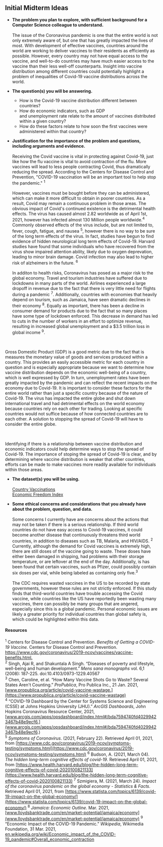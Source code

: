 ## Initial Midterm Ideas 

- **The problem you plan to explore, with sufficient background for a Computer Science colleague to understand.**
<br><br> The issue of the Coronavirus pandemic is one that the entire world is not only extremely aware of, 
but one that has greatly impacted the lives of most. With development of effective vaccines, countries around 
the world are working to deliver vaccines to their residents as efficiently as possible. However, every country
may not have equal access to the vaccine, and well-to-do countries may have much easier access to the vaccine than
their less well-off counterparts. Insight into vaccine distribution among different countries could potentially 
highlight a problem of inequalities of Covid-19 vaccine distributions across the world. 
 
- **The question(s) you will be answering.**
  - How is the Covid-19 vaccine distribution different between countries? 
  - How do economic indicators, such as GDP  
    and unemployment rate relate to the amount of vaccines distributed within a given country? 
  - How do these factors relate to how soon the first vaccines were administered within that country?
 
- **Justification for the importance of the problem and questions, including arguments and evidence.**
<br><br> Receiving the Covid vaccine is vital in protecting against Covid-19, just like how the flu vaccine is vital
to avoid contraction of the flu. More vaccines will lead to less people contracting Covid, thus dramatically reducing the 
spread. According to the Centers for Disease Control and Prevention, "COVID-19 vaccination will be an important tool to
help stop the pandemic." <sup>1</sup> 
<br><br>However, vaccines must be bought before they can be administered, which can make it more difficult to obtain in poorer countries. As a result, Covid may remain a continuous problem in those areas. The obvious impact of Covid's continued existence is the detrimental health effects. The virus has caused almost 2.82 worldwide as of April 1st, 2021, however has infected almost 130 Million people worldwide.<sup>4</sup> Commonly observed effects of the virus include, but are not limited to, fever, cough, fatigue, and nausea <sup>5</sup>, however there is no way to be sure of the long term effects of the virus. In fact, studies have begun to find evidence of hidden neurological long term effects of Covid-19. Harvard studies have found that some individuals who have recovered from the virus show impaired attention ability, likely due to oxygen deprevation, leading to minor brain damage. Covid infection may also lead to higher risk of alzheimers in the future. <sup>6</sup> 
<br><br>In additon to health risks, Coronavirus has posed as a major risk to the global economy. Travel and tourism industries have suffered due to lockdowns
in many parts of the world. Airlines experienced a large dropoff in revenue due to the fact that there is very little need for flights during a pandemic <sup>7</sup>. Additionally, countries with economies that heavily depend on tourism, such as Jamaica, have seen dramatic declines in their economy <sup>8</sup>. Equally as important, there has been a decline in consumer demand for products due to the fact that so many places have some type of lockdown enforced. This decrease in demand has led to cuts in the number of workers in an effort to optimize revenue, resulting in increased global unemployment and a $3.5 trillion loss in global income <sup>9</sup>. 

<br><br>Gross Domestic Product (GDP) is a good metric due to the fact that is measures the monetary value of goods and services produced within a country. This provides an easily accessible metric for each country in question and is especially appropriate because we want to determine how vaccine distribution depends on the economic well-being of a country, which is well expressed by GDP. In turn, unemployment rates have been greatly impacted by the pandemic and can reflect the recent impacts on the economy due to Covid-19. It is important to consider these factors for the entire world rather than just a specific country because of the nature of Covid-19. The virus has impacted the entire globe and shut down international travel and had detrimental effects on the world economy because countries rely on each other for trading. Looking at specific countries would not suffice because of how connected countries are to each other. A solution to stopping the spread of Covid-19 will have to consider the entire globe. 

<br><br>Identifying if there is a relationship between vaccine distribution and economic indicators could help determine ways to stop the spread of Covid-19.
The importance of stoping the spread of Covid-19 is clear, and by determining where vaccine distribution is weaker that other countries, efforts can be made to make vaccines more readily available for individuals within those areas. 

- **The dataset(s) you will be using.**
<br><br> [Country Vaccinations](https://www.kaggle.com/gpreda/covid-world-vaccination-progress)
<br> [Economic Freedom Index](https://www.kaggle.com/lewisduncan93/the-economic-freedom-index)

- **Some ethical concerns and considerations that you already have about the problem, question, and data.**
<br><br> Some concerns I currently have are concerns about the actions that may not be taken if there is a serious relationship. If third world countries do not have easy access to Covid-19 vaccines, it could become another disease that continuously threatens third world countries, in addition to diseases such as TB, Malaria, and HIV/AIDS. <sup>2</sup>
Currently, although the demand for Covid vaccines is extremely high, there are still doses of the vaccine going to waste. These doses have either been damaged in shipping, had problems with their storage temperature, or are leftover at the end of the day. Additionally, is has been found that certain vaccines, such as Pfizer, could possibly contain six doses per vial, while being labeled as containing only five.<sup>3</sup> 
<br><br> The CDC requires wasted vaccines in the US to be recorded by state governments, however these rules are not strictly enforced. If this study finds that third-world countries have trouble accessing the Covid vaccine, while countries like the US have reportedly been wasting many vaccines, there can possibly be many groups that are angered, especially since this is a global pandemic. Personal economic issues are likely a greater priority for individual countries than global safety is, which could be highlighted within this data. 

#### Resources
<sup>1</sup> Centers for Disease Control and Prevention. *Benefits of Getting a COVID-19 Vaccine.* Centers for Disease Control and Prevention. [https://www.cdc.gov/coronavirus/2019-ncov/vaccines/vaccine-benefits.html. ](https://www.cdc.gov/coronavirus/2019-ncov/vaccines/vaccine-benefits.html)
<br><sup>2</sup> Singh, Ajai R, and Shakuntala A Singh. “Diseases of poverty and lifestyle, well-being and human development.” *Mens sana monographs* vol. 6,1 (2008): 187-225. doi:10.4103/0973-1229.40567
<br><sup>3</sup> Chen, Caroline, et al. “How Many Vaccine Shots Go to Waste? Several States Aren't Counting.” *ProPublica*, Pro Publica Inc., 21 Jan. 2021, [www.propublica.org/article/covid-vaccine-wastage.](https://www.propublica.org/article/covid-vaccine-wastage)
<br><sup>4</sup> “COVID-19 Dashboard by the Center for Systems Science and Engineering (CSSE) at Johns Hopkins University (JHU).” *ArcGIS Dashboards*, John Hopkins Coronavirus Resource Center, 2021, [www.arcgis.com/apps/opsdashboard/index.html#/bda7594740fd40299423467b48e9ecf6.](www.arcgis.com/apps/opsdashboard/index.html#/bda7594740fd40299423467b48e9ecf6.)
<br><sup>5</sup> *Symptoms of Coronavirus*. (2021, February 22). Retrieved April 01, 2021, from [https://www.cdc.gov/coronavirus/2019-ncov/symptoms-testing/symptoms.html](https://www.cdc.gov/coronavirus/2019-ncov/symptoms-testing/symptoms.html)
<sup>6</sup> Budson, A. (2021, March 04). *The hidden long-term cognitive effects of covid-19*. Retrieved April 01, 2021, from [https://www.health.harvard.edu/blog/the-hidden-long-term-cognitive-effects-of-covid-2020100821133](https://www.health.harvard.edu/blog/the-hidden-long-term-cognitive-effects-of-covid-2020100821133)
<sup>7</sup> Szmigiera, M. (2021, March 24). *Impact of the coronavirus pandemic on the global economy - Statistics & Facts*. Retrieved April 01, 2021, from [https://www.statista.com/topics/6139/covid-19-impact-on-the-global-economy/](https://www.statista.com/topics/6139/covid-19-impact-on-the-global-economy/)
<sup>8</sup> *Jamaica: Economic Outline*. Mar. 2021, [www.lloydsbanktrade.com/en/market-potential/jamaica/economy](www.lloydsbanktrade.com/en/market-potential/jamaica/economy)
<sup>9</sup> “Economic Impact of the COVID-19 Pandemic.” *Wikipedia*, Wikimedia Foundation, 31 Mar. 2021, [en.wikipedia.org/wiki/Economic_impact_of_the_COVID-19_pandemic#Overall_economic_contraction](en.wikipedia.org/wiki/Economic_impact_of_the_COVID-19_pandemic#Overall_economic_contraction)

